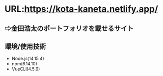 # URL:https://kota-kaneta.netlify.app/
## ⇨金田浩太のポートフォリオを載せるサイト

## 環境/使用技術

- Node.js(14.15.4)
- npm(6.14.10)
- VueCLI(4.5.9)
